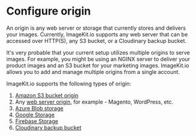 # Configure origin

An origin is any web server or storage that currently stores and delivers your images. Currently, ImageKit.io supports any web server that can be accessed over HTTP\(S\), any S3 bucket, or a Cloudinary backup bucket.

It's very probable that your current setup utilizes multiple origins to serve images. For example, you might be using an NGINX server to deliver your product images and an S3 bucket for your marketing images. ImageKit.io allows you to add and manage multiple origins from a single account.

ImageKit.io supports the following types of origin:

1. [Amazon S3 bucket origin](amazon-s3-bucket-origin.md)
2. Any [web server origin](web-server-origin.md), for example - Magento, WordPress, etc.
3. [Azure Blob storage](azure-blob-storage.md)
4. [Google Storage](google-cloud-storage.md)
5. [Firebase Storage](firebase-storage.md)
6. [Cloudinary backup bucket](cloudinary-backup-bucket.md)

